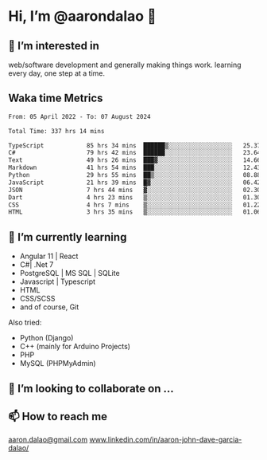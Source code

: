 # __Hi, I’m @aarondalao__ 👋 
## 👀 I’m interested in 
web/software development and generally making things work.
learning every day, one step at a time. 

## Waka time Metrics
<!--START_SECTION:waka-->

```txt
From: 05 April 2022 - To: 07 August 2024

Total Time: 337 hrs 14 mins

TypeScript            85 hrs 34 mins  ██████▒░░░░░░░░░░░░░░░░░░   25.37 %
C#                    79 hrs 42 mins  ██████░░░░░░░░░░░░░░░░░░░   23.64 %
Text                  49 hrs 26 mins  ███▓░░░░░░░░░░░░░░░░░░░░░   14.66 %
Markdown              41 hrs 54 mins  ███░░░░░░░░░░░░░░░░░░░░░░   12.43 %
Python                29 hrs 55 mins  ██▒░░░░░░░░░░░░░░░░░░░░░░   08.88 %
JavaScript            21 hrs 39 mins  █▓░░░░░░░░░░░░░░░░░░░░░░░   06.42 %
JSON                  7 hrs 44 mins   ▓░░░░░░░░░░░░░░░░░░░░░░░░   02.30 %
Dart                  4 hrs 23 mins   ▒░░░░░░░░░░░░░░░░░░░░░░░░   01.30 %
CSS                   4 hrs 7 mins    ▒░░░░░░░░░░░░░░░░░░░░░░░░   01.22 %
HTML                  3 hrs 35 mins   ▒░░░░░░░░░░░░░░░░░░░░░░░░   01.06 %
```

<!--END_SECTION:waka-->

## 🌱 I’m currently learning 

- Angular 11 | React 
- C#| .Net 7
- PostgreSQL | MS SQL | SQLite
- Javascript | Typescript
- HTML 
- CSS/SCSS
- and of course, Git 


Also tried:
- Python (Django)
- C++ (mainly for Arduino Projects)
- PHP
- MySQL (PHPMyAdmin)


## 💞️ I’m looking to collaborate on ...

## 📫 How to reach me 
aaron.dalao@gmail.com
www.linkedin.com/in/aaron-john-dave-garcia-dalao/

<!---
aarondalao/aarondalao is a ✨ special ✨ repository because its `README.md` (this file) appears on your GitHub profile.
You can click the Preview link to take a look at your changes.
--->
